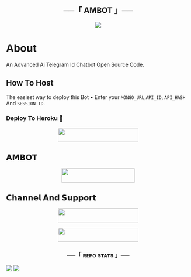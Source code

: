 <h2 align="center">
    ──「 AMBOT 」──
</h2>
<p align="center">
  <img src="https://telegra.ph/file/00eb565274ccbffcf149d.jpg">
</p>

<h3 align="center">

# About
An Advanced Ai Telegram Id Chatbot Open Source Code.

## How To Host
The easiest way to deploy this Bot
• Enter your ```MONGO_URL```,```API_ID```,  ```API_HASH``` And ```SESSION ID```.

### Deploy To Heroku 🚀
<p align="center"><a href="https://dashboard.heroku.com/new?template=https://github.com/AbhiModszYT/UserBot"> <img src="https://img.shields.io/badge/Deploy%20To%20Heroku-black?style=for-the-badge&logo=heroku" width="220" height="38.45"/></a></p>
 
## 𝗔𝗠𝗕𝗢𝗧
<p align="center"><a href="https://t.me/AM_YTBott"> <img src="https://img.shields.io/badge/Contact%20Me-black?style=for-the-badge&logo=Telegram" width="200" height="38.45"/></a></p>

## 𝗖𝗵𝗮𝗻𝗻𝗲𝗹 𝗔𝗻𝗱 𝗦𝘂𝗽𝗽𝗼𝗿𝘁
<p align="center"><a href="https://t.me/AM_YTSupport"> <img src="https://img.shields.io/badge/Support%20Group-black?style=for-the-badge&logo=Telegram" width="220" height="38.5"/></a></p>
<p align="center"><a href="https://t.me/AbhiModszYT_Return"> <img src="https://img.shields.io/badge/Support%20Channel-black?style=for-the-badge&logo=Telegram" width="220" height="38.5"/></a></p>

<h3 align="center">──「 ʀᴇᴘᴏ sᴛᴀᴛs 」──</h3>
<a href="https://github.com/AbhiModszYT/UserBot"><img src="https://github-readme-stats.vercel.app/api/pin/?username=AbhiModszYT&repo=UserBot&theme=chartreuse-dark"></a>



<img src="https://user-images.githubusercontent.com/73097560/115834477-dbab4500-a447-11eb-908a-139a6edaec5c.gif">
